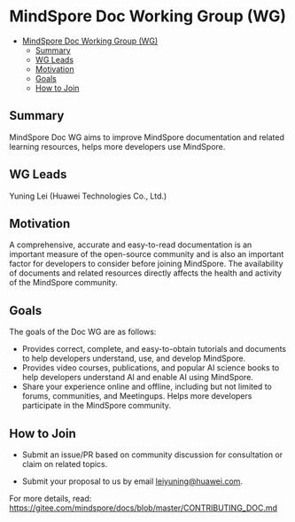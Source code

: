 ﻿# MindSpore Doc Working Group (WG)

<!-- TOC -->

- [MindSpore Doc Working Group (WG)](#mindspore-doc-working-group-wg)
    - [Summary](#summary)
    - [WG Leads](#wg-leads)
    - [Motivation](#motivation)
    - [Goals](#goals)
    - [How to Join](#how-to-join)

<!-- /TOC -->

## Summary

MindSpore Doc WG aims to improve MindSpore documentation and related learning resources, helps more developers use MindSpore.

## WG Leads

Yuning Lei (Huawei Technologies Co., Ltd.)

## Motivation

A comprehensive, accurate and easy-to-read documentation is an important measure of the open-source community and is also an important factor for developers to consider before joining MindSpore. The availability of documents and related resources directly affects the health and activity of the MindSpore community.

## Goals

The goals of the Doc WG are as follows:

- Provides correct, complete, and easy-to-obtain tutorials and documents to help developers understand, use, and develop MindSpore.
- Provides video courses, publications, and popular AI science books to help developers understand AI and enable AI using MindSpore.
- Share your experience online and offline, including but not limited to forums, communities, and Meetingups. Helps more developers participate in the MindSpore community.

## How to Join

- Submit an issue/PR based on community discussion for consultation or claim on related topics.

- Submit your proposal to us by email leiyuning@huawei.com.

For more details, read: <https://gitee.com/mindspore/docs/blob/master/CONTRIBUTING_DOC.md>